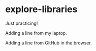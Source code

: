 # explore-libraries
Just practicing!

Adding a line from my laptop.

Adding a line from GitHub in the browser.
